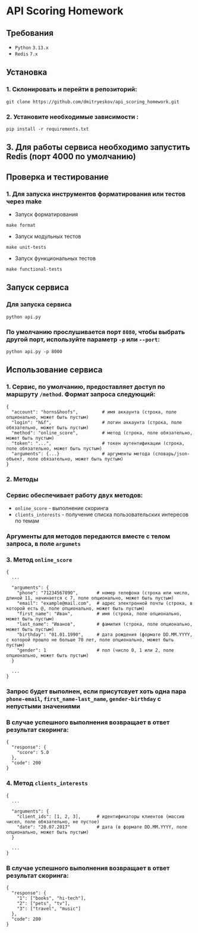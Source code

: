# API Scoring Homework

## Требования
* `Python` `3.13.x`
* `Redis` `7.x`

## Установка

### 1. Склонировать и перейти в репозиторий:
```
git clone https://github.com/dmitryeskov/api_scoring_homework.git
```

### 2. Установите необходимые зависимости :
```
pip install -r requirements.txt
```

## 3. Для работы сервиса необходимо запустить Redis (порт 4000 по умолчанию)


## Проверка и тестирование

### 1. Для запуска инструментов форматирования или тестов через make

* Запуск форматирования
```
make format
```

* Запуск модульных тестов
```
make unit-tests
```

* Запуск функциональных тестов
```
make functional-tests
```

## Запуск сервиса

### Для запуска сервиса
```
python api.py
```

### По умолчанию прослушивается порт `8080`, чтобы выбрать другой порт, используйте параметр `-p` или `--port`:
```
python api.py -p 8000
```

## Использование сервиса

### 1. Сервис, по умолчанию, предоставляет доступ по маршруту `/method`. Формат запроса следующий:
```
{
  "account": "horns&hoofs",         # имя аккаунта (строка, поле опционально, может быть пустым)
  "login": "h&f",                   # логин аккаунта (строка, поле обязательно, может быть пустым)
  "method": "online_score",         # метод (строка, поле обязательно, может быть пустым)
  "token": "...",                   # токен аутентификации (строка, поле обязательно, может быть пустым)
  "arguments": {...}                # аргументы метода (словарь/json-объект, поле обязательно, может быть пустым)
}
```

### 2. Методы

### Сервис обеспечивает работу двух методов:

* `online_score` - выполнение скоринга
* `clients_interests` - получение списка пользовательских интересов по темам

### Аргументы для методов передаются вместе с телом запроса, в поле `argumets`

### 3. Метод `online_score`

```
{
  ...

  "arguments": {
    "phone": "71234567890",       # номер телефона (строка или число, длиной 11, начинается с 7, поле опционально, может быть пустым)
    "email": "example@mail.com",  # адрес электронной почты (строка, в которой есть @, поле опционально, может быть пустым)
    "first_name": "Иван",         # имя (строка, поле опционально, может быть пустым)
    "last_name": "Иванов",        # фамилия (строка, поле опционально, может быть пустым)
    "birthday": "01.01.1990",     # дата рождения (формате DD.MM.YYYY, с которой прошло не больше 70 лет, поле опционально, может быть пустым)
    "gender": 1                   # пол (число 0, 1 или 2, поле опционально, может быть пустым)
  }

  ...
}
```
### Запрос будет выполнен, если присутсвует хоть одна пара `phone-email`, `first_name-last_name`, `gender-birthday` с непустыми значениями

### В случае успешного выполнения возвращает в ответ результат скоринга:
```
{
  "response": {
    "score": 5.0
  },
  "code": 200
}
```

### 4. Метод `clients_interests`

```
{
  ...

  "arguments": {
    "client_ids": [1, 2, 3],      # идентификаторы клиентов (массив чисел, поле обязательно, не пустое)
    "date": "20.07.2017"          # дата (в формате DD.MM.YYYY, поле опционально, может быть пустым)
  }

  ...
}
```

### В случае успешного выполнения возвращает в ответ результат скоринга:
```
{
  "response": {
    "1": ["books", "hi-tech"],
    "2": ["pets", "tv"],
    "3": ["travel", "music"]
  },
  "code": 200
}
```